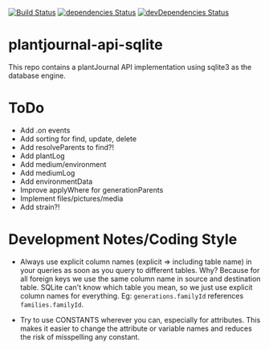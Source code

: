 [![Build Status](https://travis-ci.org/Nostradamos/plantjournal-api-sqlite.svg?branch=master)](https://travis-ci.org/Nostradamos/plantjournal-api-sqlite)
[![dependencies Status](https://david-dm.org/Nostradamos/plantjournal/status.svg)](https://david-dm.org/Nostradamos/plantjournal) [![devDependencies Status](https://david-dm.org/Nostradamos/plantjournal-api-sqlite/dev-status.svg)](https://david-dm.org/Nostradamos/plantjournal?type=dev)

plantjournal-api-sqlite
=======================

This repo contains a plantJournal API implementation using sqlite3 as the database engine.


ToDo
=====
* Add .on events
* Add sorting for find, update, delete
* Add resolveParents to find?!
* Add plantLog
* Add medium/environment
* Add mediumLog
* Add environmentData
* Improve applyWhere for generationParents
* Implement files/pictures/media
* Add strain?!

Development Notes/Coding Style
==============================

* Always use explicit column names (explicit => including table name) in your queries as soon as you query to different tables. Why? Because for all foreign keys we use the same column name in source and destination table. SQLite can't know which table you mean, so we just use explicit column names for everything. Eg: `generations.familyId` references `families.familyId`.

* Try to use CONSTANTS wherever you can, especially for attributes. This makes it easier to change the attribute or variable names and reduces the risk of misspelling any constant.
